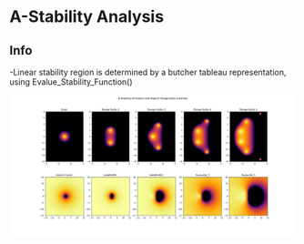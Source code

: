 # A-Stability Analysis

## Info

-Linear stability region is determined by a butcher tableau representation, using Evalue_Stability_Function()



![von neumann linear stability](Figure_1.png)